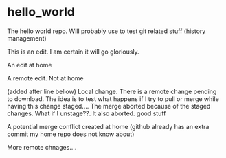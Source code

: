 # hello_world
The hello world repo. Will probably use to test git related stuff (history management)

This is an edit. I am certain it will go gloriously.

An edit at home

A remote edit. Not at home

(added after line bellow) Local change. There is a remote change pending to download. The idea is to test what happens if I try to pull or merge while having this change staged.... The merge aborted because of the staged changes. What if I unstage??. It also aborted. good stuff

A potential merge conflict created at home (github already has an extra commit my home repo does not know about)

More remote chnages....

